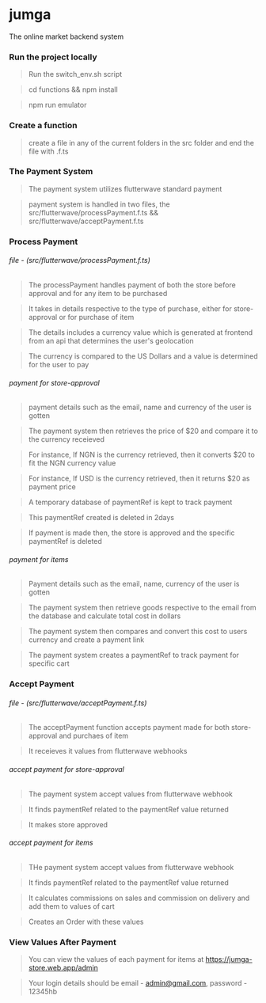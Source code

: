 # jumga
The online market backend system

### Run the project locally
> Run the switch_env.sh script

> cd functions && npm install

> npm run emulator

### Create a function
> create a file in any of the current folders in the src folder and end the file with .f.ts

### The Payment System
> The payment system utilizes flutterwave standard payment

> payment system is handled in two files, the src/flutterwave/processPayment.f.ts && src/flutterwave/acceptPayment.f.ts

### Process Payment
###### file - (src/flutterwave/processPayment.f.ts)
> The processPayment handles payment of both the store before approval and for any item to be purchased

> It takes in details respective to the type of purchase, either for store-approval or for purchase of item

> The details includes a currency value which is generated at frontend from an api that determines the user's geolocation

> The currency is compared to the US Dollars and a value is determined for the user to pay

###### payment for store-approval
> payment details such as the email, name and currency of the user is gotten

> The payment system then retrieves the price of $20 and compare it to the currency receieved

> For instance, If NGN is the currency retrieved, then it converts $20 to fit the NGN currency value

> For instance, If USD is the currency retrieved, then it returns $20 as payment price

> A temporary database of paymentRef is kept to track payment

> This paymentRef created is deleted in 2days

> If payment is made then, the store is approved and the specific paymentRef is deleted

###### payment for items
> Payment details such as the email, name, currency of the user is gotten

> The payment system then retrieve goods respective to the email from the database and calculate total cost in dollars

> The payment system then compares and convert this cost to users currency and create a payment link

> The payment system creates a paymentRef to track payment for specific cart


### Accept Payment
###### file - (src/flutterwave/acceptPayment.f.ts)
> The acceptPayment function accepts payment made for both store-approval and purchaes of item

> It receieves it values from flutterwave webhooks

###### accept payment for store-approval
> The payment system accept values from flutterwave webhook

> It finds paymentRef related to the paymentRef value returned

> It makes store approved

###### accept payment for items
> THe payment system accept values from flutterwave webhook

> It finds paymentRef related to the paymentRef value returned

> It calculates commissions on sales and commission on delivery and add them to values of cart

> Creates an Order with these values



### View Values After Payment
> You can view the values of each payment for items at https://jumga-store.web.app/admin

> Your login details should be email - admin@gmail.com, password - 12345hb


